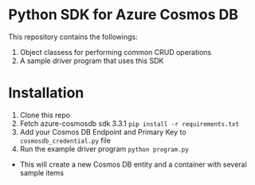 # Python SDK for Azure Cosmos DB

This repository contains the followings:

1. Object classess for performing common CRUD operations
2. A sample driver program that uses this SDK

# Installation

1. Clone this repo
2. Fetch azure-cosmosdb sdk 3.3.1 `pip install -r requirements.txt`
3. Add your Cosmos DB Endpoint and Primary Key to `cosmosdb_credential.py` file
4. Run the example driver program `python program.py`  
  - This will create a new Cosmos DB entity and a container with several sample items
